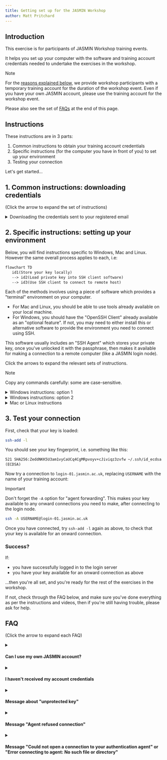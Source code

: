 ```yaml
---
title: Getting set up for the JASMIN Workshop
author: Matt Pritchard
---
```


## Introduction

This exercise is for participants of JASMIN Workshop training events.

It helps you set up your computer with the software and training account credentials needed to undertake the exercises in the workshop.

> [!NOTE]
> For the [reasons explained below](#own-vs-training-account), we provide workshop participants with a temporary training account for the duration of the workshop event. Even if you have your own JASMIN account, please use the training account for the workshop event.

Please also see the set of [FAQs](#faq) at the end of this page.

## Instructions

These instructions are in 3 parts:

1. Common instructions to obtain your training account credentials
2. Specific instructions (for the computer you have in front of you) to set up your environment
3. Testing your connection

Let's get started...

## 1. Common instructions: downloading credentials

(Click the arrow to expand the set of instructions)

<details>
   <summary id="downloading">Downloading the credentials sent to your registered email</summary>

   - Locate the email sent by the JASMIN Accounts Portal. It should have `[jasmin-accounts] JASMIN Training Account Created` in the subject line.
      - If you can't find the email, search for this subject in your emails, but also check your spam/junk folders before asking for help.
   - Follow the link in the email from the JASMIN Team to provision your account on the JASMIN Accounts Portal.
   - Please note, **this is a one-time link**. If you close the tab after clicking the link **your credentials will be lost**, even if you click on the link in the email again.
   - You should reach a page showing four important parts of your training account, like the image below.
   
   ![training account provisioning page](images/Provision-your-training-account.png)
   - Open a plain-text editor (e.g. Notepad on Windows, TextEdit on Mac) and paste these first three details into a text file to keep them safe:
      - Username
      - Accounts Portal Password
      - SSH Key Passphrase
   - Click the "Download" link next to the SSH Private Key. It will save the private key as `id_ecdsa` without a file extension - please don't rename it, unless you have already used SSH and have an SSH keypair with the same name.
   - Keep this file in your Downloads folder for now.

</details>

## 2. Specific instructions: setting up your environment

Below, you will find instructions specific to Windows, Mac and Linux. However the same overall process applies to each, i.e:

   ```mermaid
   flowchart TD
      id1(Store your key locally) 
      --> id2(Load private key into SSH client software)
      --> id3(Use SSH client to connect to remote host)
   ```

Each of the methods involves using a piece of software which provides a "terminal" environment on your computer.

- For Mac and Linux, you should be able to use tools already available on your local machine.
- For Windows, you should have the "OpenSSH Client" already available as an "optional feature". If not, you may need to either install this or alternative software to provide the environment you need to connect using SSH.

This software usually includes an "SSH Agent" which stores your private key, once you've unlocked it with the passphrase, then makes it available for making a connection to a remote computer (like a JASMIN login node).

Click the arrows to expand the relevant sets of instructions.

> [!NOTE]
> Copy any commands carefully: some are case-sensitive.

<!--

Replace these sections below with link to instructions here?

https://help.jasmin.ac.uk/docs/getting-started/present-ssh-key/

-->

<details>

   <summary id="windows">Windows instructions: option 1</summary>

   If you use this option, other services will be easier to use later on. But look at option 2 if you think that looks easier for now.

   - Check that the right tools are installed
     - Open a PowerShell window using "run as administrator"
     - Run this command to check whether you have "OpenSSH Client" optional feature installed.
       ```powershell
       Get-WindowsCapability -Online | Where-Object Name -like 'OpenSSH.Client*'
       ```
       If it's installed, continue. If not, either ask for help, or choose option 2.

   - Check that the directory `.ssh` exists within your user directory:
     ```powershell
     ls "$env:UserProfile\.ssh"
     ```
     If it exists, you'll get a list of the files currently there. If not, create it with:
     ```powershell
     md "$env:UserProfile\.ssh"
     ```
     then move the file `id_ecdsa` key file from the Downloads folder to this directory.
     ```powershell
     mv "$env:UserProfile\Downloads\id_ecdsa" "$env:UserProfile\.ssh\"
     ```
   - Open the text file with the credentials you saved in Part 1: you'll need them shortly.
   - Check that the `ssh-agent` service is running
     ```powershell
     Get-Service ssh-agent
     ```
     If it's not, start it:
     ```powershell
     Set-Service ssh-agent -StartupType Manual
     Start-Service ssh-agent
     ```
   - Load your key into the agent
     ```powershell
     ssh-add "$env:UserProfile\.ssh\id_ecdsa"
     ```
     You'll be asked for the passphrase from the credentials: copy and paste this (right-click in the PowerShell window, the text will not be displayed), then press return.
   - Check that you have your key loaded.
     ```powershell
     ssh-add -l
     ```
     You should see your key in the list of identities.

</details>

<details>

   <summary id="windows">Windows instructions: option 2</summary>

   - Locate the `id_ecdsa` private key file from the Downloads folder.
     - don't try to open the `id_ecdsa` file: it's not meant to be readable.
   - Open the text file with the credentials you saved in Part 1: you'll need them shortly.

   - Download and install "MobaXterm"
   
     This is an emulator of the terminal environment (Mac and Linux have this environment built-in), and provides the tools you need to connect. There are other options, but we'd recommend this one if you want us to help you with any problems.

     - Go to https://mobaxterm.mobatek.net/
       - go to [Download](https://mobaxterm.mobatek.net/download.html)
       - choose the "Home edition", then "Download now"
       - Choose the **installer edition**
       - right-click the downloaded zip file and choose "extract all"
       - run the installer, then follow the instructions.

   - Open MobaXterm, and follow the steps in this video to load your private key and check it's loaded in a terminal session.
     - [![mobaxterm setup (video)](https://img.youtube.com/vi/qm8PcD24Xsc/0.jpg)](https://youtu.be/qm8PcD24Xsc)

</details>

<details>
  <summary>Mac or Linux instructions</summary>

  In the Mac or Linux environments, it's best to put your SSH-related files in a standard place. This is a directory called `.ssh` in your home directory (the `.` means it's hidden).

  - open the text file with the credentials you saved in Part 1: you'll need them shortly.
  - open the `Terminal` utility (use the search in the top menu bar to find this if you haven't used it before)
  - this should open a command-line terminal, starting in your home directory. The shorthand for your home directory is `~/`

  Check if you have a directory `~/.ssh` already:

  ```
  ls ~/.ssh
  ```

  If this exists already, the `ls` command will list its contents (it could be empty, that's fine).

  If you see `No such file or directory`, make this directory with the command:

  ```
  mkdir -p ~/.ssh
  ```
  and set permissions on it so that it's only read/writable by you:
  ```
  chmod 700 ~/.ssh
  ```

  Now, move the SSH private key `id_ecdsa` from your download location (where your browser puts downloaded files) to the directory you just created.

  ```
  mv ~/Downloads/id_ecdsa ~/.ssh/
  ```

  Set the permissions on this file to be only read/writable by you:

  ```
  chmod 600 ~/.ssh/id_ecdsa
  ```

  Now, check whether you have an SSH-agent running:

  ```
  ssh-add -l
  ```

  If you see
  ```
  The agent has no identities.
  ```

  that's fine: it's running, but just doesn't have any keys loaded yet. Skip the step below.

  If you see `Could not open a connection to your authentication agent` or `Error connecting to agent` this means you haven't got one running, so you need to start one with the following command:

  ```
  eval $(ssh-agent -s)
  ```

  You're now able to load your private key, as follows:

  ```
  ssh-add ~/.ssh/id_ecdsa
  ```

  You will be prompted for your passphrase: don't try and type it in, copy and paste it from credentials file which you should have open in a text editor. You can usually paste with <kbd>Cmd (⌘)</kbd>+<kbd>V</kbd> on Mac, <kbd>CTRL</kbd>+<kbd>V</kbd> on Linux, or by right-clicking and choosing "Paste", but this may vary depending on your system and terminal.

  Be careful not to copy any whitespace either side of the passphrase.
  
  Note that the terminal does not echo back any characters or placeholders for a passphrase. So don't paste it again just because it's not displaying!

  Now, check with the `ssh-add -l` command as before, and the key fingerprint should be displayed, e.g.

   ```
   ssh-add -l
   521 SHA256:ZeddNKK5U3am1vyCaUCq4CgMRpvoyv+cJiviqz3zvfw ~/.ssh/id_ecdsa (ECDSA)
   ```

   If you don't see this, go back and check the steps above carefully before asking for help.

</details>

## 3. Test your connection

First, check that your key is loaded:

```bash
ssh-add -l
```

You should see your key fingerprint, i.e. something like this:

```
521 SHA256:ZeddNKK5U3am1vyCaUCq4CgMRpvoyv+cJiviqz3zvfw ~/.ssh/id_ecdsa (ECDSA)
```

Now try a connection to `login-01.jasmin.ac.uk`, replacing `USERNAME` with the name of your training account:
   
> [!IMPORTANT]
> Don't forget the `-A` option for "agent forwarding". This makes your key available to any onward connections you need to make, after connecting to the login node.

```bash
ssh -A USERNAME@login-01.jasmin.ac.uk
```

Once you have connected, try `ssh-add -l` again as above, to check that your key is available for an onward connection.

### Success?

If:
- you have successfully logged in to the login server
- you have your key available for an onward connection as above

...then you're all set, and you're ready for the rest of the exercises in the workshop.

If not, check through the FAQ below, and make sure you've done everything as per the instructions and videos, then if you're still having trouble, please ask for help.

## FAQ

(Click the arrow to expand each FAQ)

<details>

   <summary id="own-vs-training-account">

   #### Can I use my own JASMIN account?

   </summary>

   For the JASMIN workshop training events, we prefer that you use the supplied training accounts.

   This is because we have pre-configured each training account with access roles for all the resources you need for the training workshop, including:
    - the `workshop` group workspace
    - the `workshop` LOTUS queue (for responsive wait times during workshops)
    - a corresponding CEDA Archive account with access to certain datasets used in the exercises

   We cannot configure all these resources on a temporary basis, so ask you to use the training account during events. You are welcome to transfer over any data created during a workshop, to your own account (but beware there is a time limit for this, before training accounts are wiped: ask your course organiser for details).

</details>

<details>

   <summary>
   
   #### I haven't received my account credentials
   
   </summary>

   - make sure you are checking in the email account which you gave to the course organisers: the training account will be set up with this email address.
   - make sure you have searched for "JASMIN Training Account" in your email application.
   - make sure you have checked your spam/junk folders.
   - ask your course organiser for help if you still can't find it: it should be possible to get it re-sent.

</details>

<!-- We can delete this if training account credentials no longer provide the public key -->
<!-- <details>

   <summary>
   
   #### I can't open the <code>*.pub</code> file when I double-click it (on Windows)
   
   </summary>

   That's OK. It's not a file that you need to open. The `.pub` file extension is sometimes recognised by Windows as a Microsoft Publisher file, but this one isn't: it's your public key (part of your public/private key pair).

</details> -->

<details>

   <summary>
   
   #### Message about "unprotected key"
   
   </summary>

   If you see a message like the following, this means that you need to restrict the permissions on your key file so that only you (and no other users on your system) can read your key.
   This is usually solved by:
   - a) moving the file to the standard location (this matters, particularly on Windows) and
   - b) changing its permissions.

   ```
   @@@@@@@@@@@@@@@@@@@@@@@@@@@@@@@@@@@@@@@@@@@@@@@@@@@@@@@@@@@
   @         WARNING: UNPROTECTED PRIVATE KEY FILE!          @
   @@@@@@@@@@@@@@@@@@@@@@@@@@@@@@@@@@@@@@@@@@@@@@@@@@@@@@@@@@@
   Permissions 0644 for 'id_ecdsa' are too open.
   It is required that your private key files are NOT accessible by others.
   This private key will be ignored.

   ```

   Please see [these instructions on the JASMIN help site](https://help.jasmin.ac.uk/docs/getting-started/present-ssh-key/#unprotected-private-key-file) about solving this problem.
   

   
</details>

<details>
  <summary>
  
  #### Message "Agent refused connection"
  
  </summary>

  This isn't necessarily a problem.

  If the output of `ssh-add -l` is something like the examples above in the Windows or Mac/Linux instructions, showing your key fingerprint, then you should still be good to go.
</details>

<details>
  <summary>
  
  #### Message "Could not open a connection to your authentication agent" or "Error connecting to agent: No such file or directory"
  
  </summary>

  This means that you don't have an SSH-agent running, so there isn't an agent to load your key into.

  For Windows/MobaXterm, review the setup video to make sure you've got the key loaded correctly.


  For Mac/Linux, you may need to run the following command to start the agent:

   ```
   eval $(ssh-agent -s)
   ```

   You should see output similar to this:

   ```
   agent pid 1234
   ```

   Then try loading your key again with the ssh-add command:

   ```
   ssh-add <path to your key>
   ```

   and enter the passphrase when prompted.

   For more detailed instructions, see also the [JASMIN Help page on this topic](https://help.jasmin.ac.uk/docs/getting-started/present-ssh-key/).

</details>
